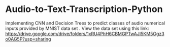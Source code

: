 # Audio-to-Text-Transcription-Python
Implementing CNN and Decision Trees to predict classes of audio numerical inputs provided by MNIST data set . View the data set using this link: https://drive.google.com/drive/folders/1xRU4PhH6CBMGPTwAJI5KM5Ogz3o0AG5P?usp=sharing
